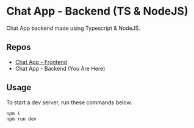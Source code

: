 # Chat App - Backend (TS & NodeJS)
Chat App backend made using Typescript & NodeJS.

## Repos
- [Chat App - Frontend](https://github.com/glitchedflower/nerimity)
- Chat App - Backend (You Are Here)


## Usage
To start a dev server, run these commands below.
```js
npm i
npm run dev

```
